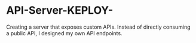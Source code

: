# API-Server-KEPLOY-
Creating a server that exposes custom APIs. Instead of directly consuming a public API, I designed my own API endpoints.
